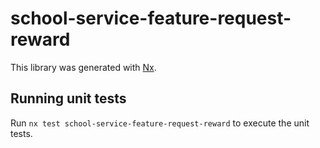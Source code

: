 # school-service-feature-request-reward

This library was generated with [Nx](https://nx.dev).

## Running unit tests

Run `nx test school-service-feature-request-reward` to execute the unit tests.

